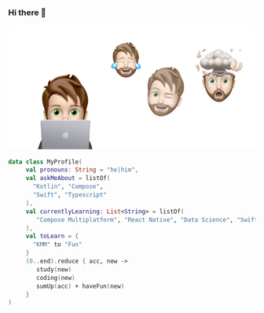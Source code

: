 ### Hi there 👋

<!--
**joaodavil4/joaodavil4** is a ✨ _special_ ✨ repository because its `README.md` (this file) appears on your GitHub profile.

Here are some ideas to get you started:

- 🔭 I’m currently working on ...
- 🌱 I’m currently learning ...
- 👯 I’m looking to collaborate on ...
- 🤔 I’m looking for help with ...
- 💬 Ask me about ...
- 📫 How to reach me: ...
- 😄 Pronouns: ...
- ⚡ Fun fact: ...
-->

<p align="center">
  <img src="https://github.com/joaodavil4/joaodavil4/blob/main/cover-jp.png" />
</p>


```kotlin
data class MyProfile(
     val pronouns: String = "he|him",
     val askMeAbout = listOf(
       "Kotlin", "Compose",
       "Swift", "Typescript"
     ),
     val currentlyLearning: List<String> = listOf(
        "Compose Multiplatform", "React Native", "Data Science", "Swift"
     ),
     val toLearn = {
       "KMM" to "Fun"
     }
     (0..end).reduce { acc, new ->
        study(new)
        coding(new)
        sumUp(acc) + haveFun(new)
     }
)
```

